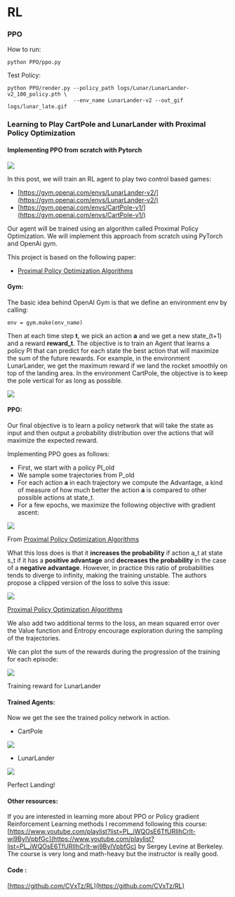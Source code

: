 # RL

### PPO
How to run:
```
python PPO/ppo.py
```
Test Policy:
```
python PPO/render.py --policy_path logs/Lunar/LunarLander-v2_100_policy.pth \ 
                     --env_name LunarLander-v2 --out_gif logs/lunar_late.gif

```

### Learning to Play CartPole and LunarLander with Proximal Policy Optimization

#### Implementing PPO from scratch with Pytorch

![](https://cdn-images-1.medium.com/max/800/1*WiKzN5tiKqettn8yeLj-MQ.gif)

In this post, we will train an RL agent to play two control based games:

* [https://gym.openai.com/envs/LunarLander-v2/](https://gym.openai.com/envs/LunarLander-v2/)
* [https://gym.openai.com/envs/CartPole-v1/](https://gym.openai.com/envs/CartPole-v1/)

Our agent will be trained using an algorithm called Proximal Policy
Optimization. We will implement this approach from scratch using PyTorch and
OpenAi gym.

This project is based on the following paper:

* [Proximal Policy Optimization Algorithms](https://arxiv.org/abs/1707.06347)

#### Gym:

The basic idea behind OpenAI Gym is that we define an environment env by
calling:

    env = gym.make(env_name)

Then at each time step **t**, we pick an action **a** and we get a new
state_(t+1) and a reward **reward_t**. The objective is to train an Agent that
learns a policy PI that can predict for each state the best action that will
maximize the sum of the future rewards. For example, in the environment
LunarLander, we get the maximum reward if we land the rocket smoothly on top of
the landing area. In the environment CartPole, the objective is to keep the pole
vertical for as long as possible.

![](https://cdn-images-1.medium.com/max/800/1*RxpfmLGwZR8kEVOlxbSjzQ.gif)

#### PPO:

Our final objective is to learn a policy network that will take the state as
input and then output a probability distribution over the actions that will
maximize the expected reward.

Implementing PPO goes as follows:

* First, we start with a policy PI_old
* We sample some trajectories from P_old
* For each action **a** in each trajectory we compute the Advantage, a kind of
measure of how much better the action **a** is compared to other possible
actions at state_t.
* For a few epochs, we maximize the following objective with gradient ascent:

![](https://cdn-images-1.medium.com/max/800/1*cnjyaLHg0QynODhIXkYYSg.png)

<span class="figcaption_hack">From [Proximal Policy Optimization Algorithms](https://arxiv.org/abs/1707.06347)</span>

What this loss does is that it **increases the probability** if action a_t at
state s_t if it has a **positive advantage** and **decreases the probability**
in the case of a **negative advantage**. However, in practice this ratio of
probabilities tends to diverge to infinity, making the training unstable. The
authors propose a clipped version of the loss to solve this issue:

![](https://cdn-images-1.medium.com/max/800/1*ocve-gRQDzkXVov-yTtZuA.png)

<span class="figcaption_hack">[Proximal Policy Optimization Algorithms](https://arxiv.org/abs/1707.06347)</span>

We also add two additional terms to the loss, an mean squared error over the
Value function and Entropy encourage exploration during the sampling of the
trajectories.

We can plot the sum of the rewards during the progression of the training for
each episode:

![](https://cdn-images-1.medium.com/max/1200/1*MIF6DYmlJT9yLQFDafmOJA.png)

<span class="figcaption_hack">Training reward for LunarLander</span>

#### Trained Agents:

Now we get the see the trained policy network in action.

* CartPole

![](https://cdn-images-1.medium.com/max/800/1*_ddmwllJuY-9Zvh8x6PCbQ.gif)

* LunarLander

![](https://cdn-images-1.medium.com/max/800/1*tKbe-gnp6VujnrQ2YwEZ-g.gif)

Perfect Landing!

#### Other resources:

If you are interested in learning more about PPO or Policy gradient
Reinforcement Learning methods I recommend following this course:
[https://www.youtube.com/playlist?list=PL_iWQOsE6TfURIIhCrlt-wj9ByIVpbfGc](https://www.youtube.com/playlist?list=PL_iWQOsE6TfURIIhCrlt-wj9ByIVpbfGc)
by Sergey Levine at Berkeley. The course is very long and math-heavy but the
instructor is really good.

#### Code :

[https://github.com/CVxTz/RL](https://github.com/CVxTz/RL)
